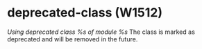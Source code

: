 # deprecated-class (W1512)

*Using deprecated class %s of module %s* The class is marked as
deprecated and will be removed in the future.
